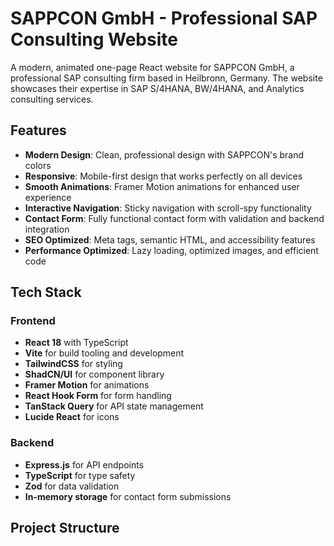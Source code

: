 # SAPPCON GmbH - Professional SAP Consulting Website

A modern, animated one-page React website for SAPPCON GmbH, a professional SAP consulting firm based in Heilbronn, Germany. The website showcases their expertise in SAP S/4HANA, BW/4HANA, and Analytics consulting services.

## Features

- **Modern Design**: Clean, professional design with SAPPCON's brand colors
- **Responsive**: Mobile-first design that works perfectly on all devices
- **Smooth Animations**: Framer Motion animations for enhanced user experience
- **Interactive Navigation**: Sticky navigation with scroll-spy functionality
- **Contact Form**: Fully functional contact form with validation and backend integration
- **SEO Optimized**: Meta tags, semantic HTML, and accessibility features
- **Performance Optimized**: Lazy loading, optimized images, and efficient code

## Tech Stack

### Frontend
- **React 18** with TypeScript
- **Vite** for build tooling and development
- **TailwindCSS** for styling
- **ShadCN/UI** for component library
- **Framer Motion** for animations
- **React Hook Form** for form handling
- **TanStack Query** for API state management
- **Lucide React** for icons

### Backend
- **Express.js** for API endpoints
- **TypeScript** for type safety
- **Zod** for data validation
- **In-memory storage** for contact form submissions

## Project Structure

